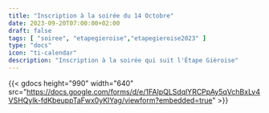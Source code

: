 ```yaml
---
title: "Inscription à la soirée du 14 Octobre"
date: 2023-09-20T07:00:00+02:00
draft: false
tags: [ "soiree", "etapegieroise","etapegieroise2023" ]
type: "docs"
icon: "ti-calendar"
description: "Inscription à la soirée qui suit l'Étape Gièroise"
---
```



{{< gdocs height="990" width="640" src="https://docs.google.com/forms/d/e/1FAIpQLSdqlYRCPpAy5qVchBxLv4VSHQylk-fdKbeuppTaFwx0yKlYag/viewform?embedded=true" >}}